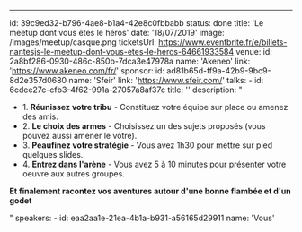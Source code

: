 ---
id: 39c9ed32-b796-4ae8-b1a4-42e8c0fbbabb
status: done
title: 'Le meetup dont vous êtes le héros'
date: '18/07/2019'
image: /images/meetup/casque.png
ticketsUrl: https://www.eventbrite.fr/e/billets-nantesjs-le-meetup-dont-vous-etes-le-heros-64661933584 
venue:
    id: 2a8bf286-0930-486c-850b-7dca3e47978a
    name: 'Akeneo'
    link: 'https://www.akeneo.com/fr/'
sponsor:
    id: ad81b65d-ff9a-42b9-9bc9-8d2e357d0680 
    name: 'Sfeir'
    link: 'https://www.sfeir.com/'
talks:
    -
        id: 6cdee27c-cfb3-4f62-991a-27057a8af37c
        title: ''
        description: "
          <ul style='margin-left:0;'>
            <li>1. <strong>Réunissez votre tribu</strong> - Constituez votre équipe sur place ou amenez des amis.</li>
            <li>2. <strong>Le choix des armes</strong> - Choisissez un des sujets proposés (vous pouvez aussi amener le vôtre).</li>
            <li>3. <strong>Peaufinez votre stratégie</strong> - Vous avez 1h30 pour mettre sur pied quelques slides.</li>
            <li>4. <strong>Entrez dans l'arène</strong> - Vous avez 5 à 10 minutes pour présenter votre oeuvre aux autres groupes.</li>
          </ul>
          <p><strong>Et finalement racontez vos aventures autour d'une bonne flambée et d'un godet</strong></p>"
        speakers:
            -
                id: eaa2aa1e-21ea-4b1a-b931-a56165d29911
                name: 'Vous'

